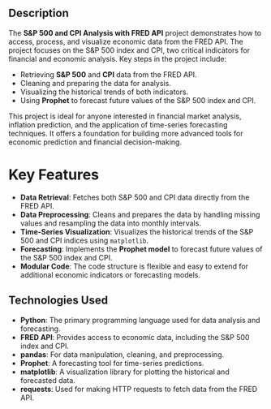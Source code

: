 ## Description

The **S&P 500 and CPI Analysis with FRED API** project demonstrates how to access, process, and visualize economic data from the FRED API. The project focuses on the S&P 500 index and CPI, two critical indicators for financial and economic analysis. Key steps in the project include:

- Retrieving **S&P 500** and **CPI** data from the FRED API.
- Cleaning and preparing the data for analysis.
- Visualizing the historical trends of both indicators.
- Using **Prophet** to forecast future values of the S&P 500 index and CPI.

This project is ideal for anyone interested in financial market analysis, inflation prediction, and the application of time-series forecasting techniques. It offers a foundation for building more advanced tools for economic prediction and financial decision-making.


# Key Features

- **Data Retrieval**: Fetches both S&P 500 and CPI data directly from the FRED API.
- **Data Preprocessing**: Cleans and prepares the data by handling missing values and resampling the data into monthly intervals.
- **Time-Series Visualization**: Visualizes the historical trends of the S&P 500 and CPI indices using `matplotlib`.
- **Forecasting**: Implements the **Prophet model** to forecast future values of the S&P 500 index and CPI.
- **Modular Code**: The code structure is flexible and easy to extend for additional economic indicators or forecasting models.


## Technologies Used

- **Python**: The primary programming language used for data analysis and forecasting.
- **FRED API**: Provides access to economic data, including the S&P 500 index and CPI.
- **pandas**: For data manipulation, cleaning, and preprocessing.
- **Prophet**: A forecasting tool for time-series predictions.
- **matplotlib**: A visualization library for plotting the historical and forecasted data.
- **requests**: Used for making HTTP requests to fetch data from the FRED API.
